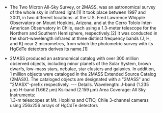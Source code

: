 - The Two Micron All-Sky Survey, or 2MASS, was an astronomical survey of the whole sky in infrared light.[1] It took place between 1997 and 2001, in two different locations: at the U.S. Fred Lawrence Whipple Observatory on Mount Hopkins, Arizona, and at the Cerro Tololo Inter-American Observatory in Chile, each using a 1.3-meter telescope for the Northern and Southern Hemisphere, respectively.[2] It was conducted in the short-wavelength infrared at three distinct frequency bands (J, H, and K) near 2 micrometres, from which the photometric survey with its HgCdTe detectors derives its name.[1]

- 2MASS produced an astronomical catalog with over 300 million observed objects, including minor planets of the Solar System, brown dwarfs, low-mass stars, nebulae, star clusters and galaxies. In addition, 1 million objects were cataloged in the 2MASS Extended Source Catalog (2MASX). The cataloged objects are designated with a "2MASS" and "2MASX"-prefix respectively.
--- Details.
Wavelength:	
J-band (1.235 µm)
H-band (1.662 µm)
Ks-band (2.159 µm)
Area Coverage:	All Sky
Instruments:	
1.3-m telescopes at Mt. Hopkins and CTIO, Chile
3-channel cameras using 256x256 arrays of HgCdTe detectors

